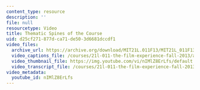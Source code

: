 ```yaml
---
content_type: resource
description: ''
file: null
resourcetype: Video
title: Thematic Spines of the Course
uid: d25cf271-877d-ca71-de50-3d6681dccdf1
video_files:
  archive_url: https://archive.org/download/MIT21L.011F13/MIT21L_011F13_Instructor_ThematicSpines_300k.mp4
  video_captions_file: /courses/21l-011-the-film-experience-fall-2013/a39e5de0d2cc54808ddf2d1dfdb4355a_nIMlZ8ErLfs.vtt
  video_thumbnail_file: https://img.youtube.com/vi/nIMlZ8ErLfs/default.jpg
  video_transcript_file: /courses/21l-011-the-film-experience-fall-2013/1fd7cf7fcf3bf725a473b8111a2829f1_nIMlZ8ErLfs.pdf
video_metadata:
  youtube_id: nIMlZ8ErLfs
---
```


